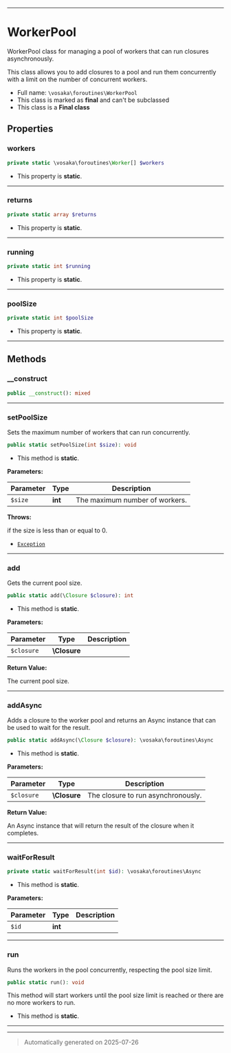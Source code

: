 ***

# WorkerPool

WorkerPool class for managing a pool of workers that can run closures asynchronously.

This class allows you to add closures to a pool and run them concurrently with a limit on the number of concurrent workers.

* Full name: `\vosaka\foroutines\WorkerPool`
* This class is marked as **final** and can't be subclassed
* This class is a **Final class**



## Properties


### workers



```php
private static \vosaka\foroutines\Worker[] $workers
```



* This property is **static**.


***

### returns



```php
private static array $returns
```



* This property is **static**.


***

### running



```php
private static int $running
```



* This property is **static**.


***

### poolSize



```php
private static int $poolSize
```



* This property is **static**.


***

## Methods


### __construct



```php
public __construct(): mixed
```












***

### setPoolSize

Sets the maximum number of workers that can run concurrently.

```php
public static setPoolSize(int $size): void
```



* This method is **static**.




**Parameters:**

| Parameter | Type | Description |
|-----------|------|-------------|
| `$size` | **int** | The maximum number of workers. |




**Throws:**
<p>if the size is less than or equal to 0.</p>

- [`Exception`](../../Exception.md)



***

### add

Gets the current pool size.

```php
public static add(\Closure $closure): int
```



* This method is **static**.




**Parameters:**

| Parameter | Type | Description |
|-----------|------|-------------|
| `$closure` | **\Closure** |  |


**Return Value:**

The current pool size.




***

### addAsync

Adds a closure to the worker pool and returns an Async instance that can be used to wait for the result.

```php
public static addAsync(\Closure $closure): \vosaka\foroutines\Async
```



* This method is **static**.




**Parameters:**

| Parameter | Type | Description |
|-----------|------|-------------|
| `$closure` | **\Closure** | The closure to run asynchronously. |


**Return Value:**

An Async instance that will return the result of the closure when it completes.




***

### waitForResult



```php
private static waitForResult(int $id): \vosaka\foroutines\Async
```



* This method is **static**.




**Parameters:**

| Parameter | Type | Description |
|-----------|------|-------------|
| `$id` | **int** |  |





***

### run

Runs the workers in the pool concurrently, respecting the pool size limit.

```php
public static run(): void
```

This method will start workers until the pool size limit is reached or there are no more workers to run.

* This method is **static**.








***


***
> Automatically generated on 2025-07-26
